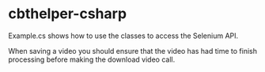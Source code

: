 # cbthelper-csharp

Example.cs shows how to use the classes to access the Selenium API.  

When saving a video you should ensure that the video has had time to finish processing before making the download video call.
